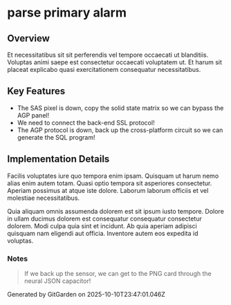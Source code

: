# parse primary alarm

## Overview
Et necessitatibus sit sit perferendis vel tempore occaecati ut blanditiis. Voluptas animi saepe est consectetur occaecati voluptatem ut. Et harum sit placeat explicabo quasi exercitationem consequatur necessitatibus.

## Key Features
- The SAS pixel is down, copy the solid state matrix so we can bypass the AGP panel!
- We need to connect the back-end SSL protocol!
- The AGP protocol is down, back up the cross-platform circuit so we can generate the SQL program!

## Implementation Details
Facilis voluptates iure quo tempora enim ipsam. Quisquam ut harum nemo alias enim autem totam. Quasi optio tempora sit asperiores consectetur. Aperiam possimus at atque iste dolore. Laborum laborum officiis et vel molestiae necessitatibus.
 Quia aliquam omnis assumenda dolorem est sit ipsum iusto tempore. Dolore in ullam ducimus dolorem est consequatur consequatur consectetur dolorem. Modi culpa quia sint et incidunt. Ab quia aperiam adipisci quisquam nam eligendi aut officia. Inventore autem eos expedita id voluptas.

### Notes
> If we back up the sensor, we can get to the PNG card through the neural JSON capacitor!

Generated by GitGarden on 2025-10-10T23:47:01.046Z